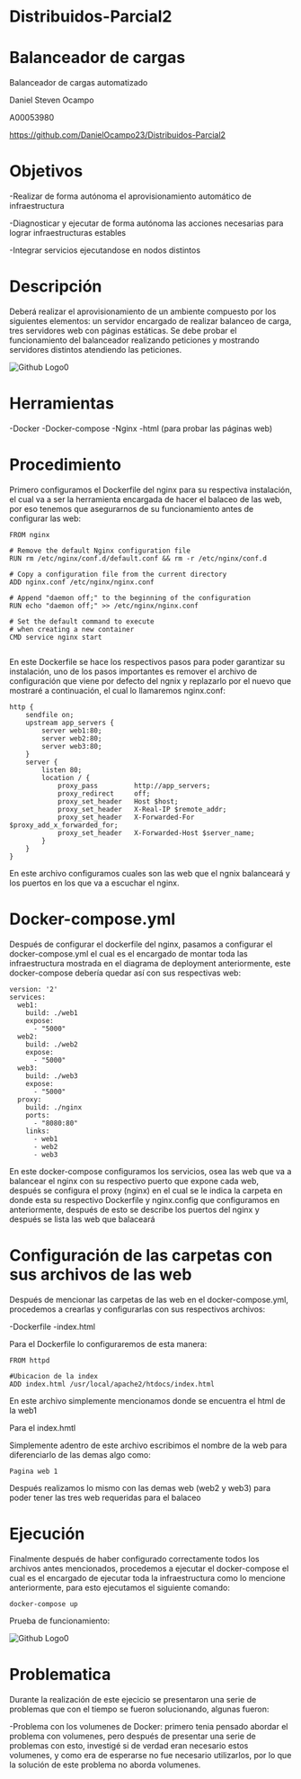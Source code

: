 # Distribuidos-Parcial2

# Balanceador de cargas
Balanceador de cargas automatizado 

Daniel Steven Ocampo

A00053980

https://github.com/DanielOcampo23/Distribuidos-Parcial2

# Objetivos

-Realizar de forma autónoma el aprovisionamiento automático de infraestructura

-Diagnosticar y ejecutar de forma autónoma las acciones necesarias para lograr infraestructuras estables

-Integrar servicios ejecutandose en nodos distintos

# Descripción

Deberá realizar el aprovisionamiento de un ambiente compuesto por los siguientes elementos: un servidor encargado de realizar balanceo de carga, tres servidores web con páginas estáticas. Se debe probar el funcionamiento del balanceador realizando peticiones y mostrando servidores distintos atendiendo las peticiones.

![Github Logo0](Imagenes/01_diagrama_despliegue.png)

# Herramientas
 -Docker
 -Docker-compose
 -Nginx
 -html (para probar las páginas web)
 
# Procedimiento

Primero configuramos el Dockerfile del nginx para su respectiva instalación, el cual va a ser la herramienta encargada de hacer el balaceo de las web, por eso tenemos que asegurarnos de su funcionamiento antes de configurar las web:

```
FROM nginx

# Remove the default Nginx configuration file
RUN rm /etc/nginx/conf.d/default.conf && rm -r /etc/nginx/conf.d

# Copy a configuration file from the current directory
ADD nginx.conf /etc/nginx/nginx.conf

# Append "daemon off;" to the beginning of the configuration
RUN echo "daemon off;" >> /etc/nginx/nginx.conf

# Set the default command to execute
# when creating a new container
CMD service nginx start
                                 
```

En este Dockerfile se hace los respectivos pasos para poder garantizar su instalación, uno de los pasos importantes es remover el archivo de configuración que viene por defecto del ngnix y replazarlo por el nuevo que mostraré a continuación, el cual lo llamaremos nginx.conf:

```
http {
    sendfile on;
    upstream app_servers {
        server web1:80;
        server web2:80;
        server web3:80;
    } 
    server {
        listen 80;
        location / {
            proxy_pass         http://app_servers;
            proxy_redirect     off;
            proxy_set_header   Host $host;
            proxy_set_header   X-Real-IP $remote_addr;
            proxy_set_header   X-Forwarded-For $proxy_add_x_forwarded_for;
            proxy_set_header   X-Forwarded-Host $server_name;
        }
    }
}
```

En este archivo configuramos cuales son las web que el ngnix balanceará y los puertos en los que va a escuchar el nginx.

#  Docker-compose.yml

Después de configurar el dockerfile del nginx, pasamos a configurar el docker-compose.yml el cual es el encargado de montar toda las infraestructura mostrada en el diagrama de deployment anteriormente, este docker-compose debería quedar así con sus respectivas web:

```
version: '2'
services:
  web1:
    build: ./web1
    expose: 
      - "5000"
  web2:
    build: ./web2
    expose:
      - "5000"
  web3:
    build: ./web3
    expose:
      - "5000" 
  proxy:
    build: ./nginx 
    ports: 
      - "8080:80"
    links:
      - web1
      - web2
      - web3
```           

En este docker-compose configuramos los servicios, osea las web que va a balancear el nginx con su respectivo puerto que expone cada web, después se configura el proxy (nginx) en el cual se le indica la carpeta en donde esta su respectivo Dockerfile y nginx.config que configuramos en anteriormente, después de esto se describe los puertos del nginx y después se lista las web que balaceará 

#  Configuración de las carpetas con sus archivos de las web

Después de mencionar las carpetas de las web en el docker-compose.yml, procedemos a crearlas y configurarlas con sus respectivos archivos:

  -Dockerfile
  -index.html

Para el Dockerfile lo configuraremos de esta manera:

``` 
FROM httpd

#Ubicacion de la index
ADD index.html /usr/local/apache2/htdocs/index.html
```                       
               
En este archivo simplemente mencionamos donde se encuentra el html de la web1

Para el index.hmtl

Simplemente adentro de este archivo escribimos el nombre de la web para diferenciarlo de las demas algo como:
```
Pagina web 1
``` 
Después realizamos lo mismo con las demas web (web2 y web3) para poder tener las tres web requeridas para el balaceo

#  Ejecución

Finalmente después de haber configurado correctamente todos los archivos antes mencionados, procedemos a ejecutar el docker-compose el cual es el encargado de ejecutar toda la infraestructura como lo mencione anteriormente, para esto ejecutamos el siguiente comando:

```
docker-compose up
```

Prueba de funcionamiento: 

![Github Logo0](Imagenes/parcial2.gif)

#  Problematica

Durante la realización de este ejecicio se presentaron una serie de problemas que con el tiempo se fueron solucionando, algunas fueron:

-Problema con los volumenes de Docker: primero tenia pensado abordar el problema con volumenes, pero después de presentar una serie de problemas con esto, investigé si de verdad eran necesario estos volumenes, y como era de esperarse no fue necesario utilizarlos, por lo que la solución de este problema no aborda volumenes.
